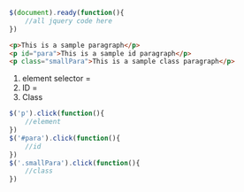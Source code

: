 ```javascript
$(document).ready(function(){
	//all jquery code here
})
```

```html
<p>This is a sample paragraph</p>
<p id="para">This is a sample id paragraph</p>
<p class="smallPara">This is a sample class paragraph</p>
```
1. element selector = 
2. ID = 
3. Class
```javascript
$('p').click(function(){
	//element
})
$('#para').click(function(){
	//id
})
$('.smallPara').click(function(){
	//class
})

```